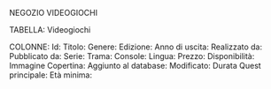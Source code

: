 <!-- Istruzioni:
Create un file di testo per descrivere un database di un negozio di videogiochi.
Strutturate il file come fatto oggi in classe.  Specificate: il nome del database, la tabella e le potenziali colonne con i tipi di dato. -->

NEGOZIO VIDEOGIOCHI

TABELLA: Videogiochi

COLONNE:
Id:
Titolo:
Genere:
Edizione:
Anno di uscita:
Realizzato da:
Pubblicato da:
Serie:
Trama:
Console:
Lingua:
Prezzo:
Disponibilità:
Immagine Copertina:
Aggiunto al database:
Modificato:
Durata Quest principale:
Età minima:

